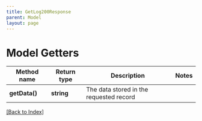 ```yaml
---
title: GetLog200Response
parent: Model
layout: page
---
```


# Model Getters

Method name | Return type | Description | Notes
------------ | ------------- | ------------- | -------------
**getData()** | **string** | The data stored in the requested record |

[[Back to Index]](../index.md)
